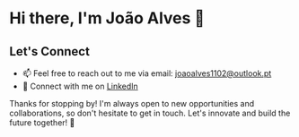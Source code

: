 # Hi there, I'm João Alves 👋

## Let's Connect

- 📫 Feel free to reach out to me via email: [joaoalves1102@outlook.pt](mailto:joaoalves1102@outlook.pt)
- 💼 Connect with me on [LinkedIn](https://www.linkedin.com/in/jo%C3%A3o-alves-311852212/)

Thanks for stopping by! I'm always open to new opportunities and collaborations, so don't hesitate to get in touch. Let's innovate and build the future together! 🚀
